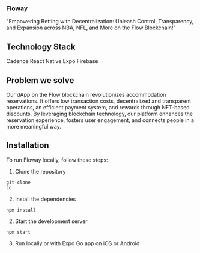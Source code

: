 
### Floway
"Empowering Betting with Decentralization: Unleash Control, Transparency, and Expansion across NBA, NFL, and More on the Flow Blockchain!"

## Technology Stack
Cadence
React Native Expo
Firebase

## Problem we solve
Our dApp on the Flow blockchain revolutionizes accommodation reservations. It offers low transaction costs, decentralized and transparent operations, an efficient payment system, and rewards through NFT-based discounts. By leveraging blockchain technology, our platform enhances the reservation experience, fosters user engagement, and connects people in a more meaningful way.

## Installation
To run Floway locally, follow these steps:
1. Clone the repository
```
git clone
cd 
```
2. Install the dependencies
```
npm install
```
2. Start the development server
```
npm start
```
3. Run locally or with Expo Go app on iOS or Android
